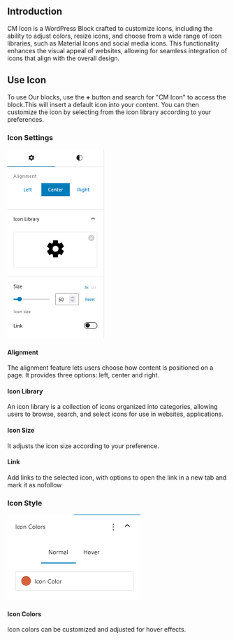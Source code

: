 ## Introduction
CM Icon is a WordPress Block crafted to customize icons, including the ability to adjust colors, resize icons, and choose from a wide range of icon libraries, such as Material Icons and social media icons. This functionality enhances the visual appeal of websites, allowing for seamless integration of icons that align with the overall design. 

## Use Icon 

To use Our blocks, use the <b>+</b> button and search for "CM Icon" to access the block.This will insert a default icon into your content. You can then customize the icon by selecting from the icon library according to your preferences.

### Icon Settings
![CM  Icon Setting](img/cm-icon/cm-icon-settings.png)

#### Alignment
The alignment feature lets users choose how content is positioned on a page. It provides three options: left, center and right.

#### Icon Library
An icon library is a collection of icons organized into categories, allowing users to browse, search, and select icons for use in websites, applications.

#### Icon Size
It adjusts the icon size according to your preference.

#### Link
Add links to the selected icon, with options to open the link in a new tab and mark it as nofollow

### Icon Style
![CM  Icon Setting](img/cm-icon/cm-icon-style.png)

#### Icon Colors
Icon colors can be customized and adjusted for hover effects.

